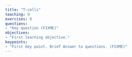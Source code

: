```yaml
---
title: "T-cells"
teaching: 0
exercises: 0
questions:
- "Key question (FIXME)"
objectives:
- "First learning objective."
keypoints:
- "First key point. Brief Answer to questions. (FIXME)"
---
```

